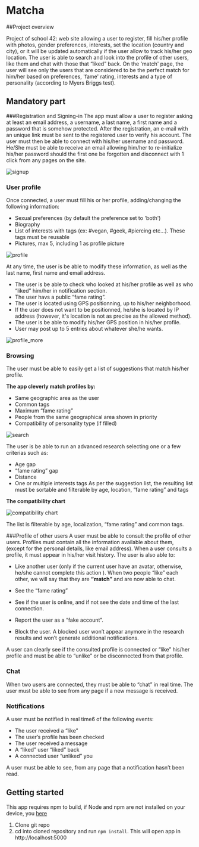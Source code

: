 # Matcha

##Project overview

Project of school 42: web site allowing a user to register, fill his/her profile with
photos, gender preferences, interests, set the location (country and city), or it will be
updated automatically if the user allow to track his/her geo location.
The user is able to search and look into the profile of other users, like them and chat with those that “liked” back.
On the 'match' page, the user will see only the users that are considered to be the perfect match
for him/her based on preferences, 'fame' rating, interests and a type of personality
(according to Myers Briggs test).

## Mandatory part
###Registration and Signing-in
The app must allow a user to register asking at least an email address, a username, a last
name, a first name and a password that is somehow protected. After the registration, an
e-mail with an unique link must be sent to the registered user to verify his account.
The user must then be able to connect with his/her username and password. He/She
must be able to receive an email allowing him/her to re-initialize his/her password should
the first one be forgotten and disconnect with 1 click from any pages on the site.

![signup](readme_pics/signup.png)


### User profile
Once connected, a user must fill his or her profile, adding/changing the following information:
* Sexual preferences (by default the preference set to 'both')
* Biography
* List of interests with tags (ex: #vegan, #geek, #piercing etc...). These tags must be reusable
* Pictures, max 5, including 1 as profile picture

![profile](readme_pics/header.png)

At any time, the user is be able to modify these information, as well as the last
name, first name and email address.
* The user is be able to check who looked at his/her profile as well as who “liked”
him/her in notification section.
* The user havs a public “fame rating”.
* The user is located using GPS positionning, up to his/her neighborhood.
* If the user does not want to be positionned, he/she is located by IP address (however, it's location is 
not as precise as the allowed method).
* The user is be able to modify his/her GPS position in his/her profile.
* User may post up to 5 entries about whatever she/he wants.

![profile_more](readme_pics/profile.png)
   
### Browsing
The user must be able to easily get a list of suggestions that match his/her profile.

**The app cleverly match profiles by:**
* Same geographic area as the user
* Common tags
* Maximum “fame rating”
* People from the same geographical area shown in priority
* Compatibility of personality type (if filled)

![search](readme_pics/search.png)

The user is be able to run an advanced research selecting one or a few criterias such
as:
* Age gap
* “fame rating” gap
* Distance
* One or multiple interests tags
As per the suggestion list, the resulting list must be sortable and filterable by age,
location, “fame rating” and tags

**The compatibility chart**

![compatibility chart](readme_pics/myers.jpg)

The list is filterable by age, localization, “fame rating” and common tags.

###Profile of other users
A user must be able to consult the profile of other users. Profiles must contain all the
information available about them, (except for the personal details, like email address).
When a user consults a profile, it must appear in his/her visit history.
The user is also able to:
* Like another user (only if the current user have an avatar, otherwise, he/she cannot complete this action
). When two people “like” each other, we will say that they are **“match”** and are now able to chat. 

* See the “fame rating”
* See if the user is online, and if not see the date and time of the last connection.
* Report the user as a “fake account”.
* Block the user. A blocked user won’t appear anymore in the research results and
won’t generate additional notifications.

A user can clearly see if the consulted profile is connected or “like” his/her profile and
must be able to “unlike” or be disconnected from that profile.

### Chat
When two users are connected, they must be able to “chat” in real time. The user must be able to see from any page if
a new message is received.

### Notifications
A user must be notified in real time6 of the following events:

* The user received a “like”
* The user’s profile has been checked
* The user received a message
* A “liked” user “liked” back
* A connected user “unliked” you

A user must be able to see, from any page that a notification hasn’t been read.
    
## Getting started

This app requires npm to build, if Node and npm are not installed on your device, you  [here](https://docs.npmjs.com/getting-started/installing-node)
1. Clone git repo
2. cd into cloned repository and run `npm install`. This will open app in http://localhost:5000
